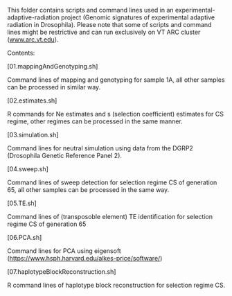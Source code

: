 This folder contains scripts and command lines used in an experimental-adaptive-radiation project (Genomic signatures of experimental adaptive radiation in Drosophila). Please note that some of scripts and command lines might be restrictive and can run exclusively on VT ARC cluster (www.arc.vt.edu).

Contents:

[01.mappingAndGenotyping.sh]

Command lines of mapping and genotyping for sample 1A, all other samples can be processed in similar way.

[02.estimates.sh]

R commands for Ne estimates and s (selection coefficient) estimates for CS regime, other regimes can be processed in the same manner.

[03.simulation.sh]

Command lines for neutral simulation using data from the DGRP2 (Drosophila Genetic Reference Panel 2).

[04.sweep.sh]

Command lines of sweep detection for selection regime CS of generation 65, all other samples can be processed in the same way.

[05.TE.sh]

Command lines of (transposoble element) TE identification for selection regime CS of generation 65

[06.PCA.sh]

Command lines for PCA using eigensoft (https://www.hsph.harvard.edu/alkes-price/software/)

[07.haplotypeBlockReconstruction.sh]

R command lines of haplotype block reconstruction for selection regime CS.
